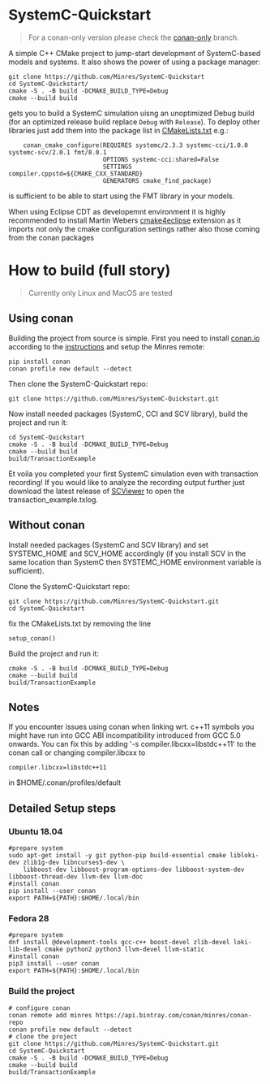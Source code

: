 # SystemC-Quickstart
> For a conan-only version please check the [conan-only](https://github.com/Minres/SystemC-Quickstart/tree/conan_only) branch.

A simple C++ CMake project to jump-start development of SystemC-based models and systems. It also shows the power of using a package manager:

```
git clone https://github.com/Minres/SystemC-Quickstart
cd SystemC-Quickstart/
cmake -S . -B build -DCMAKE_BUILD_TYPE=Debug
cmake --build build
```
gets you to build a SystemC simulation uisng an unoptimized Debug build (for an optimized release build replace `Debug` with `Release`). To deploy other libraries just add them into the package list in [CMakeLists.txt](https://github.com/Minres/SystemC-Quickstart/blob/master/CMakeLists.txt#L27) e.g.:

```
	conan_cmake_configure(REQUIRES systemc/2.3.3 systemc-cci/1.0.0 systemc-scv/2.0.1 fmt/8.0.1
	                      OPTIONS systemc-cci:shared=False
	                      SETTINGS compiler.cppstd=${CMAKE_CXX_STANDARD}
	                      GENERATORS cmake_find_package)

```
is sufficient to be able to start using the FMT library in your models.

When using Eclipse CDT as developemnt environment it is highly recommended to install Martin Webers
[cmake4eclipse](https://marketplace.eclipse.org/content/cmake4eclipse) extension as it imports not only the
cmake configuration settings rather also those coming from the conan packages

# How to build (full story)
> Currently only Linux and MacOS are tested

## Using conan
Building the project from source is simple. First you need to install [conan.io](https://conan.io/) according to the [instructions](http://docs.conan.io/en/latest/installation.html) and setup the Minres remote:

```
pip install conan
conan profile new default --detect
```

Then clone the SystemC-Quickstart repo:

```
git clone https://github.com/Minres/SystemC-Quickstart.git
```

Now install needed packages (SystemC, CCI and SCV library), build the project and run it:

```
cd SystemC-Quickstart
cmake -S . -B build -DCMAKE_BUILD_TYPE=Debug
cmake --build build
build/TransactionExample
```

Et voila you completed your first SystemC simulation even with transaction recording!
If you would like to analyze the recording output further just download the latest release of 
[SCViewer](https://github.com/Minres/SCViewer/releases) to open the transaction_example.txlog.

## Without conan

Install needed packages (SystemC and SCV library) and set SYSTEMC_HOME and SCV_HOME accordingly (if you install
SCV in the same location than SystemC then SYSTEMC_HOME environment variable is sufficient).

Clone the SystemC-Quickstart repo:

```
git clone https://github.com/Minres/SystemC-Quickstart.git
cd SystemC-Quickstart
```

fix the CMakeLists.txt by removing the line

```
setup_conan()
```

Build the project and run it:

```
cmake -S . -B build -DCMAKE_BUILD_TYPE=Debug
cmake --build build
build/TransactionExample
```

## Notes

If you encounter issues using conan when linking wrt. c++11 symbols you might have run into GCC ABI incompatibility introduced from GCC 5.0 onwards. You can fix this by adding '-s compiler.libcxx=libstdc++11' to the conan call or changing compiler.libcxx to

```
compiler.libcxx=libstdc++11
```
in $HOME/.conan/profiles/default

## Detailed Setup steps

### Ubuntu 18.04

```
#prepare system
sudo apt-get install -y git python-pip build-essential cmake libloki-dev zlib1g-dev libncurses5-dev \	
    libboost-dev libboost-program-options-dev libboost-system-dev libboost-thread-dev llvm-dev llvm-doc
#install conan
pip install --user conan
export PATH=${PATH}:$HOME/.local/bin
```

### Fedora 28

```
#prepare system
dnf install @development-tools gcc-c++ boost-devel zlib-devel loki-lib-devel cmake python2 python3 llvm-devel llvm-static
#install conan
pip3 install --user conan
export PATH=${PATH}:$HOME/.local/bin
```
 
### Build the project

```
# configure conan
conan remote add minres https://api.bintray.com/conan/minres/conan-repo
conan profile new default --detect
# clone the project
git clone https://github.com/Minres/SystemC-Quickstart.git
cd SystemC-Quickstart
cmake -S . -B build -DCMAKE_BUILD_TYPE=Debug
cmake --build build
build/TransactionExample
```
